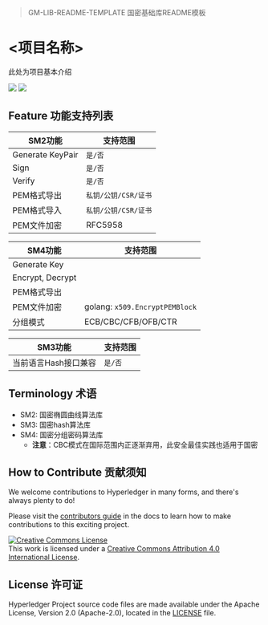 > GM-LIB-README-TEMPLATE 国密基础库README模板

# <项目名称>

此处为项目基本介绍

![](https://img.shields.io/badge/至少提供一个Azure%20Pipelines-succeeded-success)
![](https://img.shields.io/badge/可以选择在此放置其他badge-状态-success)

## Feature 功能支持列表



|  SM2功能   | 支持范围  | 
|  ----  | ----  |
| Generate KeyPair  | `是/否` |
| Sign  | `是/否` |
| Verify | `是/否` |
| PEM格式导出 | `私钥/公钥/CSR/证书`|
| PEM格式导入 | `私钥/公钥/CSR/证书` |
| PEM文件加密 | RFC5958 |  

|  SM4功能   | 支持范围  | 
|  ----  | ----  |
| Generate Key |  |
| Encrypt, Decrypt |  |
| PEM格式导出 |   |
| PEM文件加密 | golang: `x509.EncryptPEMBlock` |
| 分组模式 | ECB/CBC/CFB/OFB/CTR |


|  SM3功能   | 支持范围  | 
|  ----  | ----  |
| 当前语言Hash接口兼容 | `是/否` |

## Terminology 术语
- SM2: 国密椭圆曲线算法库
- SM3: 国密hash算法库
- SM4: 国密分组密码算法库
    - **注意**：CBC模式在国际范围内正逐渐弃用，此安全最佳实践也适用于国密
## How to Contribute 贡献须知
We welcome contributions to Hyperledger in many forms, and there's always plenty to do!

Please visit the [contributors guide](CONTRIBUTING.md) in the
docs to learn how to make contributions to this exciting project.

<a rel="license" href="http://creativecommons.org/licenses/by/4.0/"><img alt="Creative Commons License" style="border-width:0" src="https://i.creativecommons.org/l/by/4.0/88x31.png" /></a><br />This work is licensed under a <a rel="license" href="http://creativecommons.org/licenses/by/4.0/">Creative Commons Attribution 4.0 International License</a>.

## License 许可证
Hyperledger Project source code files are made available under the Apache License, Version 2.0 (Apache-2.0), located in the [LICENSE](LICENSE) file.
